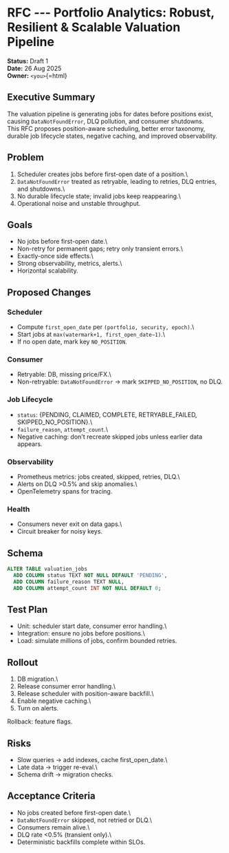 # RFC --- Portfolio Analytics: Robust, Resilient & Scalable Valuation Pipeline

**Status:** Draft 1\
**Date:** 26 Aug 2025\
**Owner:** `<you>`{=html}

## Executive Summary

The valuation pipeline is generating jobs for dates before positions
exist, causing `DataNotFoundError`, DLQ pollution, and consumer
shutdowns.\
This RFC proposes position-aware scheduling, better error taxonomy,
durable job lifecycle states, negative caching, and improved
observability.

## Problem

1.  Scheduler creates jobs before first-open date of a position.\
2.  `DataNotFoundError` treated as retryable, leading to retries, DLQ
    entries, and shutdowns.\
3.  No durable lifecycle state; invalid jobs keep reappearing.\
4.  Operational noise and unstable throughput.

## Goals

-   No jobs before first-open date.\
-   Non-retry for permanent gaps; retry only transient errors.\
-   Exactly-once side effects.\
-   Strong observability, metrics, alerts.\
-   Horizontal scalability.

## Proposed Changes

### Scheduler

-   Compute `first_open_date` per `(portfolio, security, epoch)`.\
-   Start jobs at `max(watermark+1, first_open_date−1)`.\
-   If no open date, mark key `NO_POSITION`.

### Consumer

-   Retryable: DB, missing price/FX.\
-   Non-retryable: `DataNotFoundError` → mark `SKIPPED_NO_POSITION`, no
    DLQ.

### Job Lifecycle

-   `status`: {PENDING, CLAIMED, COMPLETE, RETRYABLE_FAILED,
    SKIPPED_NO_POSITION}.\
-   `failure_reason`, `attempt_count`.\
-   Negative caching: don't recreate skipped jobs unless earlier data
    appears.

### Observability

-   Prometheus metrics: jobs created, skipped, retries, DLQ.\
-   Alerts on DLQ \>0.5% and skip anomalies.\
-   OpenTelemetry spans for tracing.

### Health

-   Consumers never exit on data gaps.\
-   Circuit breaker for noisy keys.

## Schema

``` sql
ALTER TABLE valuation_jobs
  ADD COLUMN status TEXT NOT NULL DEFAULT 'PENDING',
  ADD COLUMN failure_reason TEXT NULL,
  ADD COLUMN attempt_count INT NOT NULL DEFAULT 0;
```

## Test Plan

-   Unit: scheduler start date, consumer error handling.\
-   Integration: ensure no jobs before positions.\
-   Load: simulate millions of jobs, confirm bounded retries.

## Rollout

1.  DB migration.\
2.  Release consumer error handling.\
3.  Release scheduler with position-aware backfill.\
4.  Enable negative caching.\
5.  Turn on alerts.

Rollback: feature flags.

## Risks

-   Slow queries → add indexes, cache first_open_date.\
-   Late data → trigger re-eval.\
-   Schema drift → migration checks.

## Acceptance Criteria

-   No jobs created before first-open date.\
-   `DataNotFoundError` skipped, not retried or DLQ.\
-   Consumers remain alive.\
-   DLQ rate \<0.5% (transient only).\
-   Deterministic backfills complete within SLOs.
